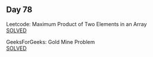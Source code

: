 ## Day 78

Leetcode: Maximum Product of Two Elements in an Array   
[SOLVED](https://leetcode.com/problems/maximum-product-of-two-elements-in-an-array/description/)

GeeksForGeeks: Gold Mine Problem         
[SOLVED](https://www.geeksforgeeks.org/problems/gold-mine-problem2608/1)